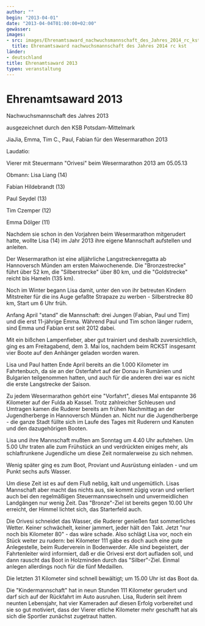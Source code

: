 ```yaml
---
author: ""
begin: "2013-04-01"
date: "2013-04-04T01:00:00+02:00"
gewässer:
images:
- src: images/Ehrenamtsaward_nachwuchsmannschaft_des_Jahres_2014_rc_kst.jpg
  title: Ehrenamtsaward nachwuchsmannschaft des Jahres 2014 rc kst
länder:
- deutschland
title: Ehrenamtsaward 2013
typen: veranstaltung
---
```




# Ehrenamtsaward 2013


Nachwuchsmannschaft des Jahres 2013

ausgezeichnet durch den KSB Potsdam-Mittelmark

JiaJia, Emma, Tim C., Paul, Fabian für den Wesermarathon 2013

Laudatio:

Vierer mit Steuermann "Orivesi" beim Wesermarathon 2013 am 05.05.13

Obmann: Lisa Liang (14)

Fabian Hildebrandt (13)

Paul Seydel (13)

Tim Czemper (12)

Emma Dölger (11)

Nachdem sie schon in den Vorjahren beim Wesermarathon mitgerudert hatte, wollte Lisa (14) im Jahr 2013 ihre eigene Mannschaft aufstellen und anleiten.

Der Wesermarathon ist eine alljährliche Langstreckenregatta ab Hannoversch Münden am ersten Maiwochenende. Die "Bronzestrecke" führt über 52 km, die "Silberstrecke" über 80 km, und die "Goldstrecke" reicht bis Hameln (135 km).

Noch im Winter begann Lisa damit, unter den von ihr betreuten Kindern Mitstreiter für die ins Auge gefaßte Strapaze zu werben - Silberstrecke 80 km, Start um 6 Uhr früh.

Anfang April "stand" die Mannschaft: drei Jungen (Fabian, Paul und Tim) und die erst 11-jährige Emma. Während Paul und Tim schon länger rudern, sind Emma und Fabian erst seit 2012 dabei.

Mit ein bißchen Lampenfieber, aber gut trainiert und deshalb zuversichtlich, ging es am Freitagabend, dem 3. Mai los, nachdem beim RCKST insgesamt vier Boote auf den Anhänger geladen worden waren.

Lisa und Paul hatten Ende April bereits an die 1.000 Kilometer im Fahrtenbuch, da sie an der Osterfahrt auf der Donau in Rumänien und Bulgarien teilgenommen hatten, und auch für die anderen drei war es nicht die erste Langstrecke der Saison.

Zu jedem Wesermarathon gehört eine "Vorfahrt", dieses Mal entspannte 36 Kilometer auf der Fulda ab Kassel. Trotz zahlreicher Schleusen und Umtragen kamen die Ruderer bereits am frühen Nachmittag an der Jugendherberge in Hannoversch Münden an. Nicht nur die Jugendherberge - die ganze Stadt füllte sich im Laufe des Tages mit Ruderern und Kanuten und den dazugehörigen Booten.

Lisa und ihre Mannschaft mußten am Sonntag um 4.40 Uhr aufstehen. Um 5.00 Uhr traten alle zum Frühstück an und verdrückten einiges mehr, als schlaftrunkene Jugendliche um diese Zeit normalerweise zu sich nehmen.

Wenig später ging es zum Boot, Proviant und Ausrüstung einladen - und um Punkt sechs aufs Wasser.

Um diese Zeit ist es auf dem Fluß neblig, kalt und ungemütlich. Lisas Mannschaft aber macht das nichts aus, sie kommt zügig voran und verliert auch bei den regelmäßigen Steuermannswechseln und unvermeidlichen Landgängen nur wenig Zeit. Das "Bronze"-Ziel ist bereits gegen 10.00 Uhr erreicht, der Himmel lichtet sich, das Starterfeld auch.

Die Orivesi schneidet das Wasser, die Ruderer genießen fast sommerliches Wetter. Keiner schwächelt, keiner jammert, jeder hält den Takt. Jetzt "nur noch bis Kilometer 80" - das wäre schade. Also schlägt Lisa vor, noch ein Stück weiter zu rudern: bei Kilometer 111 gäbe es doch auch eine gute Anlegestelle, beim Ruderverein in Bodenwerder. Alle sind begeistert, der Fahrtenleiter wird informiert, daß er die Orivesi erst dort aufladen soll, und dann rauscht das Boot in Holzminden durch das "Silber"-Ziel. Einmal anlegen allerdings noch für die fünf Medaillen.

Die letzten 31 Kilometer sind schnell bewältigt; um 15.00 Uhr ist das Boot da.

Die "Kindermannschaft" hat in neun Stunden 111 Kilometer gerudert und darf sich auf der Rückfahrt im Auto ausruhen. Lisa, Ruderin seit ihrem neunten Lebensjahr, hat vier Kameraden auf diesen Erfolg vorbereitet und sie so gut motiviert, dass der Vierer etliche Kilometer mehr geschafft hat als sich die Sportler zunächst zugetraut hatten.
